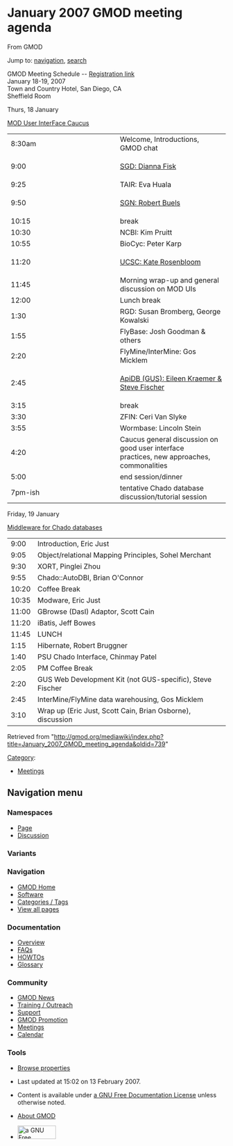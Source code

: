 <div id="mw-page-base" class="noprint">

</div>

<div id="mw-head-base" class="noprint">

</div>

<div id="content" class="mw-body" role="main">

<span id="top"></span>

<div id="mw-js-message" style="display:none;">

</div>



# <span dir="auto">January 2007 GMOD meeting agenda</span>

<div id="bodyContent">

<div id="siteSub">

From GMOD

</div>

<div id="contentSub">

</div>

<div id="jump-to-nav" class="mw-jump">

Jump to: [navigation](#mw-navigation), [search](#p-search)

</div>

<div id="mw-content-text" class="mw-content-ltr" lang="en" dir="ltr">

GMOD Meeting Schedule --
<a href="http://www.gmod.org/meeting_registration" class="external text"
rel="nofollow">Registration link</a>  
January 18-19, 2007  
Town and Country Hotel, San Diego, CA  
Sheffield Room

Thurs, 18 January  
  
<a href="http://www.gmod.org/user-interface-caucus"
class="external text" rel="nofollow">MOD User InterFace Caucus</a>

<table width="50%">
<colgroup>
<col style="width: 50%" />
<col style="width: 50%" />
</colgroup>
<tbody>
<tr class="odd">
<td width="25%">8:30am</td>
<td>Welcome, Introductions, GMOD chat</td>
</tr>
<tr class="even">
<td>9:00</td>
<td><p><a
href="http://www.gmod.org/face_caucus_sgd_searches_and_retrieval_tools_at_sgd"
class="external text" rel="nofollow">SGD: Dianna Fisk</a></p></td>
</tr>
<tr class="odd">
<td>9:25</td>
<td>TAIR: Eva Huala</td>
</tr>
<tr class="even">
<td>9:50</td>
<td><p><a
href="http://www.gmod.org/face_caucus_sgn_associating_solanaceae_loci_with_phenotype"
class="external text" rel="nofollow">SGN: Robert Buels</a></p></td>
</tr>
<tr class="odd">
<td>10:15</td>
<td>break</td>
</tr>
<tr class="even">
<td>10:30</td>
<td>NCBI: Kim Pruitt</td>
</tr>
<tr class="odd">
<td>10:55</td>
<td>BioCyc: Peter Karp</td>
</tr>
<tr class="even">
<td>11:20</td>
<td><p><a
href="http://www.gmod.org/face_caucus_ucsc_user_interface_issues_challenges_in_a_many_organism_database"
class="external text" rel="nofollow">UCSC: Kate Rosenbloom</a></p></td>
</tr>
<tr class="odd">
<td>11:45</td>
<td>Morning wrap-up and general discussion on MOD UIs</td>
</tr>
<tr class="even">
<td>12:00</td>
<td>Lunch break</td>
</tr>
<tr class="odd">
<td>1:30</td>
<td>RGD: Susan Bromberg, George Kowalski</td>
</tr>
<tr class="even">
<td>1:55</td>
<td>FlyBase: Josh Goodman &amp; others</td>
</tr>
<tr class="odd">
<td>2:20</td>
<td>FlyMine/InterMine: Gos Micklem</td>
</tr>
<tr class="even">
<td>2:45</td>
<td><p><a
href="http://www.gmod.org/face_caucus_apidb_user_studies_and_impact_on_development"
class="external text" rel="nofollow">ApiDB (GUS): Eileen Kraemer &amp;
Steve Fischer</a></p></td>
</tr>
<tr class="odd">
<td>3:15</td>
<td>break</td>
</tr>
<tr class="even">
<td>3:30</td>
<td>ZFIN: Ceri Van Slyke</td>
</tr>
<tr class="odd">
<td>3:55</td>
<td>Wormbase: Lincoln Stein</td>
</tr>
<tr class="even">
<td>4:20</td>
<td>Caucus general discussion on good user interface<br />
practices, new approaches, commonalities</td>
</tr>
<tr class="odd">
<td>5:00</td>
<td>end session/dinner</td>
</tr>
<tr class="even">
<td>7pm-ish</td>
<td>tentative Chado database discussion/tutorial session</td>
</tr>
</tbody>
</table>

Friday, 19 January  
  
<a href="http://www.gmod.org/middleware-bake-off" class="external text"
rel="nofollow">Middleware for Chado databases</a>

|       |                                                            |
|-------|------------------------------------------------------------|
| 9:00  | Introduction, Eric Just                                    |
| 9:05  | Object/relational Mapping Principles, Sohel Merchant       |
| 9:30  | XORT, Pinglei Zhou                                         |
| 9:55  | Chado::AutoDBI, Brian O'Connor                             |
| 10:20 | Coffee Break                                               |
| 10:35 | Modware, Eric Just                                         |
| 11:00 | GBrowse (DasI) Adaptor, Scott Cain                         |
| 11:20 | iBatis, Jeff Bowes                                         |
| 11:45 | LUNCH                                                      |
| 1:15  | Hibernate, Robert Bruggner                                 |
| 1:40  | PSU Chado Interface, Chinmay Patel                         |
| 2:05  | PM Coffee Break                                            |
| 2:20  | GUS Web Development Kit (not GUS-specific), Steve Fischer  |
| 2:45  | InterMine/FlyMine data warehousing, Gos Micklem            |
| 3:10  | Wrap up (Eric Just, Scott Cain, Brian Osborne), discussion |

</div>

<div class="printfooter">

Retrieved from
"<http://gmod.org/mediawiki/index.php?title=January_2007_GMOD_meeting_agenda&oldid=739>"

</div>

<div id="catlinks" class="catlinks">

<div id="mw-normal-catlinks" class="mw-normal-catlinks">

[Category](Special:Categories "Special:Categories"):

- [Meetings](Category:Meetings "Category:Meetings")

</div>

</div>

<div class="visualClear">

</div>

</div>

</div>

<div id="mw-navigation">

## Navigation menu

<div id="mw-head">



<div id="left-navigation">

<div id="p-namespaces" class="vectorTabs" role="navigation"
aria-labelledby="p-namespaces-label">

### Namespaces

- <span id="ca-nstab-main"><a href="January_2007_GMOD_meeting_agenda" accesskey="c"
  title="View the content page [c]">Page</a></span>
- <span id="ca-talk"><a
  href="http://gmod.org/mediawiki/index.php?title=Talk:January_2007_GMOD_meeting_agenda&amp;action=edit&amp;redlink=1"
  accesskey="t"
  title="Discussion about the content page [t]">Discussion</a></span>

</div>

<div id="p-variants" class="vectorMenu emptyPortlet" role="navigation"
aria-labelledby="p-variants-label">

### 

### Variants[](#)

<div class="menu">

</div>

</div>

</div>

<div id="right-navigation">





</div>



</div>

</div>

</div>

<div id="mw-panel">

<div id="p-logo" role="banner">

<a href="Main_Page"
style="background-image: url(../images/GMOD-cogs.png);"
title="Visit the main page"></a>

</div>

<div id="p-Navigation" class="portal" role="navigation"
aria-labelledby="p-Navigation-label">

### Navigation

<div class="body">

- <span id="n-GMOD-Home">[GMOD Home](Main_Page)</span>
- <span id="n-Software">[Software](GMOD_Components)</span>
- <span id="n-Categories-.2F-Tags">[Categories /
  Tags](Categories)</span>
- <span id="n-View-all-pages">[View all pages](Special:AllPages)</span>

</div>

</div>

<div id="p-Documentation" class="portal" role="navigation"
aria-labelledby="p-Documentation-label">

### Documentation

<div class="body">

- <span id="n-Overview">[Overview](Overview)</span>
- <span id="n-FAQs">[FAQs](Category:FAQ)</span>
- <span id="n-HOWTOs">[HOWTOs](Category:HOWTO)</span>
- <span id="n-Glossary">[Glossary](Glossary)</span>

</div>

</div>

<div id="p-Community" class="portal" role="navigation"
aria-labelledby="p-Community-label">

### Community

<div class="body">

- <span id="n-GMOD-News">[GMOD News](GMOD_News)</span>
- <span id="n-Training-.2F-Outreach">[Training /
  Outreach](Training_and_Outreach)</span>
- <span id="n-Support">[Support](Support)</span>
- <span id="n-GMOD-Promotion">[GMOD Promotion](GMOD_Promotion)</span>
- <span id="n-Meetings">[Meetings](Meetings)</span>
- <span id="n-Calendar">[Calendar](Calendar)</span>

</div>

</div>

<div id="p-tb" class="portal" role="navigation"
aria-labelledby="p-tb-label">

### Tools

<div class="body">


- <span id="t-smwbrowselink"><a href="Special:Browse/January_2007_GMOD_meeting_agenda"
  rel="smw-browse">Browse properties</a></span>


</div>

</div>

</div>

</div>

<div id="footer" role="contentinfo">

- <span id="footer-info-lastmod">Last updated at 15:02 on 13 February
  2007.</span>
<!-- - <span id="footer-info-viewcount">9,115 page views.</span> -->
- <span id="footer-info-copyright">Content is available under
  <a href="http://www.gnu.org/licenses/fdl-1.3.html" class="external"
  rel="nofollow">a GNU Free Documentation License</a> unless otherwise
  noted.</span>

<!-- -->

- <span id="footer-places-about">[About
  GMOD](GMOD:About "GMOD:About")</span>

<!-- -->

- <span id="footer-copyrightico">[<img src="http://www.gnu.org/graphics/gfdl-logo-small.png" width="88"
  height="31" alt="a GNU Free Documentation License" />](http://www.gnu.org/licenses/fdl-1.3.html)</span>




</div>
